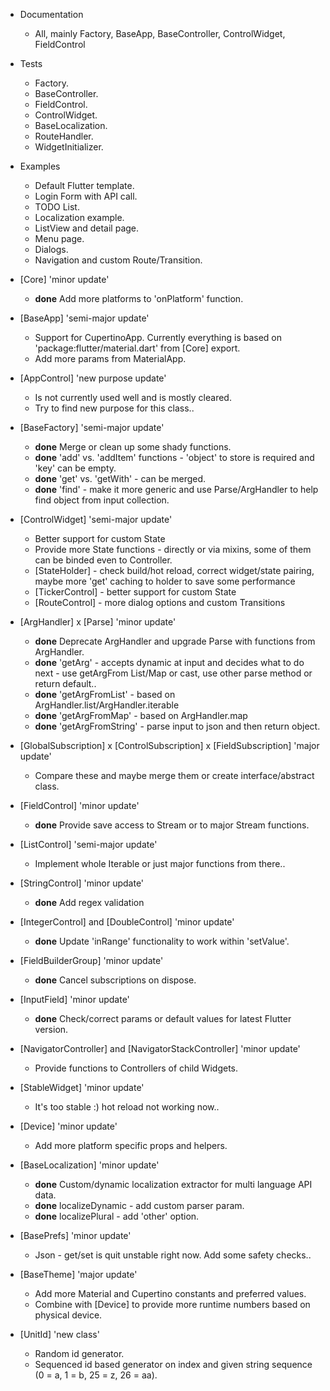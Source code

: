 - Documentation
  + All, mainly Factory, BaseApp, BaseController, ControlWidget, FieldControl

- Tests
  + Factory.
  + BaseController.
  + FieldControl.
  + ControlWidget.
  + BaseLocalization.
  + RouteHandler.
  + WidgetInitializer.

- Examples
  + Default Flutter template.
  + Login Form with API call.
  + TODO List.
  + Localization example.
  + ListView and detail page.
  + Menu page.
  + Dialogs.
  + Navigation and custom Route/Transition.

- [Core] 'minor update'
  + **done** Add more platforms to 'onPlatform' function.

- [BaseApp] 'semi-major update'
  + Support for CupertinoApp. Currently everything is based on 'package:flutter/material.dart' from [Core] export.
  + Add more params from MaterialApp.
  
- [AppControl] 'new purpose update'
  + Is not currently used well and is mostly cleared.
  + Try to find new purpose for this class..
  
- [BaseFactory] 'semi-major update'
  + **done** Merge or clean up some shady functions.
  + **done** 'add' vs. 'addItem' functions - 'object' to store is required and 'key' can be empty.
  + **done** 'get' vs. 'getWith' - can be merged.
  + **done** 'find' - make it more generic and use Parse/ArgHandler to help find object from input collection.

- [ControlWidget] 'semi-major update'
  + Better support for custom State
  + Provide more State functions - directly or via mixins, some of them can be binded even to Controller.
  + [StateHolder] - check build/hot reload, correct widget/state pairing, maybe more 'get' caching to holder to save some performance
  + [TickerControl] - better support for custom State
  + [RouteControl] - more dialog options and custom Transitions

- [ArgHandler] x [Parse] 'minor update'
  + **done** Deprecate ArgHandler and upgrade Parse with functions from ArgHandler.
  + **done** 'getArg' - accepts dynamic at input and decides what to do next - use getArgFrom List/Map or cast, use other parse method or return default..
  + **done** 'getArgFromList' - based on ArgHandler.list/ArgHandler.iterable
  + **done** 'getArgFromMap' - based on ArgHandler.map
  + **done** 'getArgFromString' - parse input to json and then return object.

- [GlobalSubscription] x [ControlSubscription] x [FieldSubscription] 'major update'
  + Compare these and maybe merge them or create interface/abstract class.

- [FieldControl] 'minor update'
  + **done** Provide save access to Stream or to major Stream functions.

- [ListControl] 'semi-major update'
  + Implement whole Iterable or just major functions from there..
  
- [StringControl] 'minor update'
  + **done** Add regex validation

- [IntegerControl] and [DoubleControl] 'minor update'
  + **done** Update 'inRange' functionality to work within 'setValue'.
  
- [FieldBuilderGroup] 'minor update'
  + **done** Cancel subscriptions on dispose.
  
- [InputField] 'minor update'
  + **done** Check/correct params or default values for latest Flutter version.
  
- [NavigatorController] and [NavigatorStackController] 'minor update'
  + Provide functions to Controllers of child Widgets.
  
- [StableWidget] 'minor update'
  + It's too stable :) hot reload not working now..
  
- [Device] 'minor update'
  + Add more platform specific props and helpers.
  
- [BaseLocalization] 'minor update'
  + **done** Custom/dynamic localization extractor for multi language API data.
  + **done** localizeDynamic - add custom parser param.
  + **done** localizePlural - add 'other' option.
  
- [BasePrefs] 'minor update'
  + Json - get/set is quit unstable right now. Add some safety checks..
  
- [BaseTheme] 'major update'
  + Add more Material and Cupertino constants and preferred values.
  + Combine with [Device] to provide more runtime numbers based on physical device.
  
- [UnitId] 'new class'
  + Random id generator.
  + Sequenced id based generator on index and given string sequence (0 = a, 1 = b, 25 = z, 26 = aa).